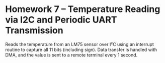 # Homework 7 – Temperature Reading via I2C and Periodic UART Transmission

Reads the temperature from an LM75 sensor over I²C using an interrupt routine to capture all 11 bits (including sign). Data transfer is handled with DMA, and the value is sent to a remote terminal every 1 second.
